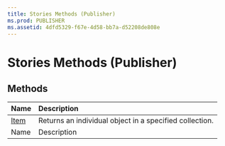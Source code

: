 ```yaml
---
title: Stories Methods (Publisher)
ms.prod: PUBLISHER
ms.assetid: 4dfd5329-f67e-4d58-bb7a-d52208de808e
---
```



# Stories Methods (Publisher)

## Methods



|**Name**|**Description**|
|:-----|:-----|
| [Item](stories-item-method-publisher.md)|Returns an individual object in a specified collection.|
|Name|Description|

